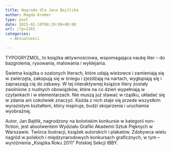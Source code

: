```yaml
---
title: Nagroda dla Jana Bajtlika
author: Magda Kremer
type: post
date: 2015-02-18T08:29:08+00:00
url: /?p=2365
categories:
  - Aktualności

---
```

TYPOGRYZMOL, to książka aktywnościowa, wspomagająca naukę liter – do bazgrolenia, rysowania, malowania i wyklejania.

Świetna książka o szalonych literach, które udają wieżowce i zamieniają się w zwierzęta, zakopują się w śniegu i zjeżdżają na nartach, wygłupiają się i zapraszają cię do zabawy. W tej interaktywnej książce litery zostały zwolnione z nudnych obowiązków, które na co dzień wypełniają w czytankach i w elementarzach. Nie muszą już stawać w rządku, układać się w zdania ani cokolwiek znaczyć. Każda z nich staje się przede wszystkim wyrazistym kształtem, który inspiruje, budzi skojarzenia i uruchamia wyobraźnię.
  
Autor, Jan Bajtlik, nagrodzony na bolońskim konkursie w kategorii non-fiction, jest absolwentem Wydziału Grafiki Akademii Sztuk Pięknych w Warszawie. Twórca ilustracji, książek autorskich i plakatów. Zdobywca wielu nagród w polskich i międzynarodowych konkursach graficznych, w tym – wyróżnienia „Książka Roku 2011” Polskiej Sekcji IBBY.